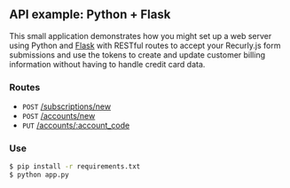 ## API example: Python + Flask

This small application demonstrates how you might set up a web server
using Python and [Flask][flask] with RESTful routes to accept your Recurly.js
form submissions and use the tokens to create and update customer billing
information without having to handle credit card data.

### Routes

- `POST` [/subscriptions/new](app.py#L17-47)
- `POST` [/accounts/new](app.py#L50-62)
- `PUT` [/accounts/:account_code](app.py#L65-77)

### Use

```bash
$ pip install -r requirements.txt
$ python app.py
```

[flask]: http://flask.pocoo.org/

